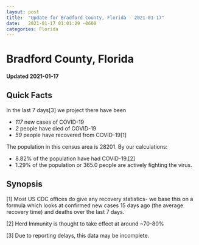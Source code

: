 ```yaml
---
layout: post
title:  "Update for Bradford County, Florida - 2021-01-17"
date:   2021-01-17 01:01:29 -0600
categories: Florida
---
```


# Bradford County, Florida
#### Updated 2021-01-17

## Quick Facts

In the last 7 days[3] we project there have been
- *117* new cases of COVID-19
- *2* people have died of COVID-19
- *59* people have recovered from COVID-19[1]

The population in this census area is 28201. By our calculations:
- 8.82% of the population have had COVID-19.[2]
- 1.29% of the population or 365.0 people are actively fighting the virus.

## Synopsis




[1] Most US CDC offices do give any recovery statistics- we base this on a formula which looks at confirmed new cases
15 days ago (the average recovery time) and deaths over the last 7 days.

[2] Herd Immunity is thought to take effect at around ~70-80%

[3] Due to reporting delays, this data may be incomplete.
 
    